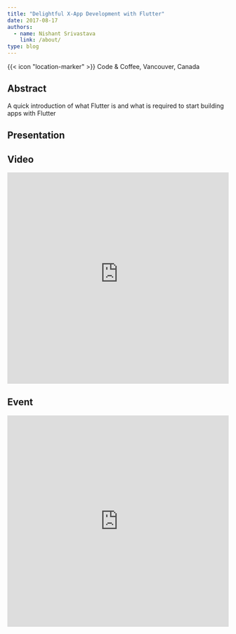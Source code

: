 ```yaml
---
title: "Delightful X-App Development with Flutter"
date: 2017-08-17
authors:
  - name: Nishant Srivastava
    link: /about/
type: blog
---
```


{{< icon "location-marker" >}} Code & Coffee, Vancouver, Canada

<!--more-->

## Abstract

A quick introduction of what Flutter is and what is required to start building apps with Flutter

## Presentation

<script async class="speakerdeck-embed" data-id="0572e80f6b45416eb80298758aaf9ad3" data-ratio="1.77777777777778" src="//speakerdeck.com/assets/embed.js"></script>

## Video

<iframe width="100%" height="480" src="https://www.youtube-nocookie.com/embed/s7W-0SUS37Y?start=2340" frameborder="0" allow="accelerometer; autoplay; encrypted-media; gyroscope; picture-in-picture" allowfullscreen></iframe>

## Event

<iframe src="https://web.archive.org/web/20200823015615/https://www.meetup.com/codecoffeeyvr/events/237554774/" frameborder="0" width="100%" height="480" allowfullscreen="true" mozallowfullscreen="true" webkitallowfullscreen="true"></iframe>
